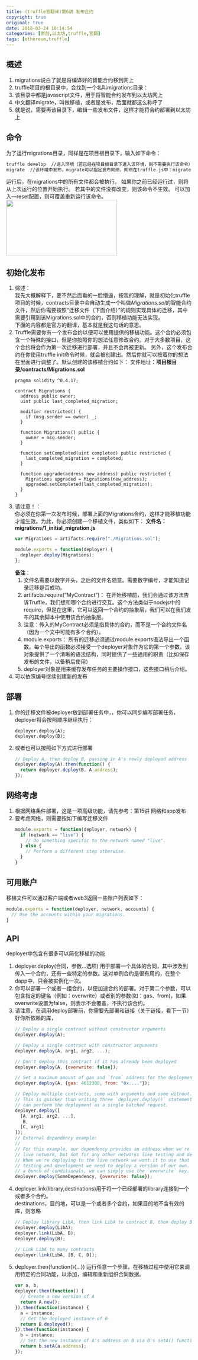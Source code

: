 ```yaml
---
title: (truffle官翻译)第6讲 发布合约
copyright: true
original: true
date: 2018-03-24 10:14:54
categories: [原创,以太坊,truffle,官翻]
tags: [ethereum,truffle]
---
```

## 概述
1. migrations说白了就是将编译好的智能合约移到网上
2. truffle项目的根目录中，会找到一个名叫migrations目录：  
3. 该目录中都是javascript文件，用于将智能合约发布到以太坊网上
4. 中文翻译migrate，叫做移植，或者是发布，后面就都这么称呼了
5. 就是说，需要再该目录下，编辑一些发布文件，这样才能将合约部署到以太坊上
## 命令
为了运行migrations目录，同样是在项目根目录下，输入如下命令：  
```bash
truffle develop  //进入环境（若已经在项目根目录下进入该环境，则不需要执行该命令）
migrate  //该环境中发布，migrate可以指定发布网络，网络在truffle.js中：migrate —live
```  
运行后，在migrations中的所有文件都会被执行。
如果你之前已经运行过，则将从上次运行的位置开始执行。
若其中的文件没有改变，则该命令不生效。
可以加入—reset配置，则可覆盖重新运行该命令。    
<img src="/doc/img/truffle/6-1.png" width = "300" height = "150"/>

## 初始化发布
1. 综述：  
我先大概解释下，要不然后面看的一脸懵逼，按我的理解，就是初始化truffle项目的时候，contracts目录中会自动生成一个叫做*Migrations.sol*的智能合约文件，然后你需要按照“迁移文件（下面介绍）”的规则实现具体的迁移，其中需要引用到该Migrations.sol中的合约，否则移植功能无法实现。  
下面的内容都是官方的翻译，基本就是我这句话的意思。
2. Truffle需要你有一个发布合约以便可以使用提供的移植功能。这个合约必须包含一个特殊的接口，但是你按照你的想法任意修改合约。对于大多数项目，这个合约将会作为第一次迁移进行部署，并且不会再被更新。
另外，这个发布合约在你使用truffle init命令时候，就会被创建出。然后你就可以按着你的想法在里面进行调整了。默认创建的该移植合约如下：
文件地址：**项目根目录/contracts/Migrations.sol**  
    ```solidity
    pragma solidity ^0.4.17;
    
    contract Migrations {
      address public owner;
      uint public last_completed_migration;
    
      modifier restricted() {
        if (msg.sender == owner) _;
      }
    
      function Migrations() public {
        owner = msg.sender;
      }
    
      function setCompleted(uint completed) public restricted {
        last_completed_migration = completed;
      }
    
      function upgrade(address new_address) public restricted {
        Migrations upgraded = Migrations(new_address);
        upgraded.setCompleted(last_completed_migration);
      }
    }
    ```  
3. 请注意！：  
你必须在你第一次发布时候，部署上面的Migrations合约，这样才能移植功能才能生效。为此，你必须创建一个移植文件，类似如下：
**文件名：migrations/1_initial_migration.js**  
    ```js
    var Migrations = artifacts.require("./Migrations.sol");
    
    module.exports = function(deployer) {
      deployer.deploy(Migrations);
    };
    
    ```  
    **备注**：  
    1. 文件名需要以数字开头，之后的文件名随意。需要数字编号，才能知道记录迁移是否成功。
    2. artifacts.require(“MyContract”)：
在开始移植前，我们会通过该方法告诉Truffle，我们想和哪个合约进行交互。这个方法类似于nodejs中的require，但是在这里，它可以返回一个合约的抽象层，我们可以在我们发布的其余脚本中使用该合约抽象层。
    3. 注意：传入的MyContract必须是指具体的合约，而不是一个合约文件名（因为一个文中可能有多个合约）。
    4. module.exports：
所有的迁移必须通过module.exports语法导出一个函数。每个导出的函数必须接受一个deployer对象作为它的第一个参数。该对象提供了一个清晰的语法结构，同时提供了一些通用的职责（比如保存发布的文件，以备稍后使用）
    5. deployer对象是用来缓存发布任务的主要操作接口，这些接口稍后介绍。
4. 可以依照编号继续创建新的发布
## 部署
1. 你的迁移文件被deployer放到部署任务中，，你可以同步编写部署任务，deployer将会按照顺序继续执行：  
    ```
    deployer.deploy(A);
    deployer.deploy(B);
    ```
2. 或者也可以按照如下方式进行部署  
    ```js
    // Deploy A, then deploy B, passing in A's newly deployed address
    deployer.deploy(A).then(function() {
      return deployer.deploy(B, A.address);
    });
    
    ```
## 网络考虑
1. 根据网络条件部署，这是一项高级功能，请先参考：第15讲 网络和app发布
2. 要考虑网络，则需要按如下编写迁移文件  
    ```js
    module.exports = function(deployer, network) {
      if (network == "live") {
        // Do something specific to the network named "live".
      } else {
        // Perform a different step otherwise.
      }
    }
    ```
## 可用账户
移植文件可以通过客户端或者web3返回一些账户列表如下：  
```js
module.exports = function(deployer, network, accounts) {
  // Use the accounts within your migrations.
}
```
## API
deployer中包含有很多可以简化移植的功能  
1. deployer.deploy(合同，参数...选项)
用于部署一个具体的合同，其中涉及到传入一个合约，还有一些特定的参数。这对单例合约是很有用的，在整个dapp中，只会被实例化一次。
2. 你可以部署一个或者一组合约，以便加速合约的部署。对于第二个参数，可以包含指定的键名（例如：overwrite）或者别的参数(如：gas、from)，如果overwrite设置为false，则表示不会覆盖，不执行该合约。
3. 请注意，在调用deploy部署前，你需要先部署和链接（关于链接，看下一节）好你所依赖的库，  
    ```js
    // Deploy a single contract without constructor arguments
    deployer.deploy(A);  

    // Deploy a single contract with constructor arguments
    deployer.deploy(A, arg1, arg2, ...);
    
    // Don't deploy this contract if it has already been deployed
    deployer.deploy(A, {overwrite: false});
    
    // Set a maximum amount of gas and `from` address for the deployment
    deployer.deploy(A, {gas: 4612388, from: "0x...."});
    
    // Deploy multiple contracts, some with arguments and some without.
    // This is quicker than writing three `deployer.deploy()` statements as the deployer
    // can perform the deployment as a single batched request.
    deployer.deploy([
      [A, arg1, arg2, ...],
       B,
      [C, arg1]
    ]);  
    // External dependency example:
    //
    // For this example, our dependency provides an address when we're deploying to the
    // live network, but not for any other networks like testing and development.
    // When we're deploying to the live network we want it to use that address, but in
    // testing and development we need to deploy a version of our own. Instead of writing
    // a bunch of conditionals, we can simply use the `overwrite` key.
    deployer.deploy(SomeDependency, {overwrite: false});
    ```  
4. deployer.link(library,destinations)用于将一个已经部署的library连接到一个或者多个合约。  
destinations，目的地，可以是一个或者多个合约，如果目的地不含有效的库，则忽略  
    ```js
    // Deploy library LibA, then link LibA to contract B, then deploy B.
    deployer.deploy(LibA);
    deployer.link(LibA, B);
    deployer.deploy(B);
    
    // Link LibA to many contracts
    deployer.link(LibA, [B, C, D]);
    ```
5. deployer.then(function(){…})
运行任意一个步骤。在移植过程中使用它来调用特定的合同功能，以添加，编辑和重新组织合同数据。  
    ```js
    var a, b;
    deployer.then(function() {
      // Create a new version of A
      return A.new();
    }).then(function(instance) {
      a = instance;
      // Get the deployed instance of B
      return B.deployed();
    }).then(function(instance) {
      b = instance;
      // Set the new instance of A's address on B via B's setA() function.
      return b.setA(a.address);
    });
    ```
  
 
